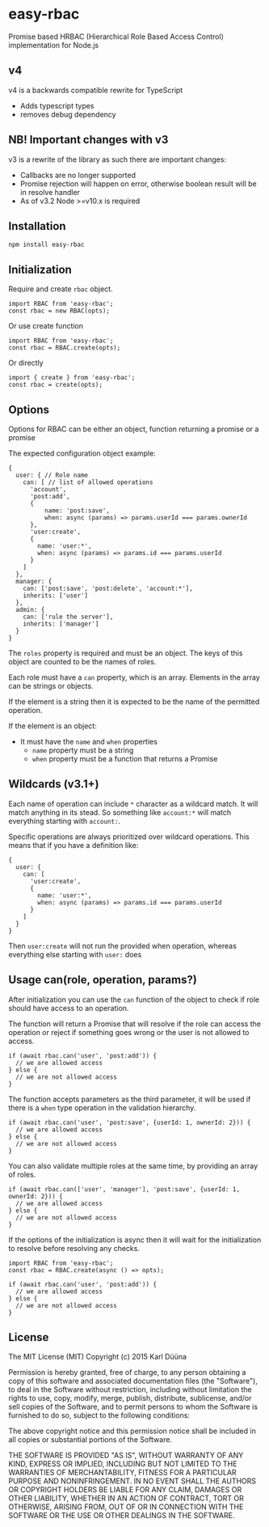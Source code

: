 # easy-rbac

Promise based HRBAC (Hierarchical Role Based Access Control) implementation for Node.js

## v4

v4 is a backwards compatible rewrite for TypeScript

- Adds typescript types
- removes debug dependency

## NB! Important changes with v3

v3 is a rewrite of the library as such there are important changes:

- Callbacks are no longer supported
- Promise rejection will happen on error, otherwise boolean result will be in resolve handler
- As of v3.2 Node >=v10.x is required

## Installation

    npm install easy-rbac

## Initialization

Require and create `rbac` object.

    import RBAC from 'easy-rbac';
    const rbac = new RBAC(opts);

Or use create function

    import RBAC from 'easy-rbac';
    const rbac = RBAC.create(opts);

Or directly

    import { create } from 'easy-rbac';
    const rbac = create(opts);

## Options

Options for RBAC can be either an object, function returning a promise or a promise

The expected configuration object example:

    {
      user: { // Role name
        can: [ // list of allowed operations
          'account',
          'post:add',
          {
              name: 'post:save',
              when: async (params) => params.userId === params.ownerId
          },
          'user:create',
          {
            name: 'user:*',
            when: async (params) => params.id === params.userId
          }
        ]
      },
      manager: {
        can: ['post:save', 'post:delete', 'account:*'],
        inherits: ['user']
      },
      admin: {
        can: ['rule the server'],
        inherits: ['manager']
      }
    }

The `roles` property is required and must be an object. The keys of this object are counted to be the names of roles.

Each role must have a `can` property, which is an array. Elements in the array can be strings or objects.

If the element is a string then it is expected to be the name of the permitted operation.

If the element is an object:

- It must have the `name` and `when` properties
  - `name` property must be a string
  - `when` property must be a function that returns a Promise<boolean>

## Wildcards (v3.1+)

Each name of operation can include `*` character as a wildcard match. It will match anything in its stead. So something like `account:*` will match everything starting with `account:`.

Specific operations are always prioritized over wildcard operations. This means that if you have a definition like:

    {
      user: {
        can: [
          'user:create',
          {
            name: 'user:*',
            when: async (params) => params.id === params.userId
          }
        ]
      }
    }

Then `user:create` will not run the provided when operation, whereas everything else starting with `user:` does

## Usage can(role, operation, params?)

After initialization you can use the `can` function of the object to check if role should have access to an operation.

The function will return a Promise that will resolve if the role can access the operation or reject if something goes wrong
or the user is not allowed to access.

    if (await rbac.can('user', 'post:add')) {
      // we are allowed access
    } else {
      // we are not allowed access
    }

The function accepts parameters as the third parameter, it will be used if there is a `when` type operation in the validation
hierarchy.

    if (await rbac.can('user', 'post:save', {userId: 1, ownerId: 2})) {
      // we are allowed access
    } else {
      // we are not allowed access
    }

You can also validate multiple roles at the same time, by providing an array of roles.

    if (await rbac.can(['user', 'manager'], 'post:save', {userId: 1, ownerId: 2})) {
      // we are allowed access
    } else {
      // we are not allowed access
    }

If the options of the initialization is async then it will wait for the initialization to resolve before resolving
any checks.

    import RBAC from 'easy-rbac';
    const rbac = RBAC.create(async () => opts);

    if (await rbac.can('user', 'post:add')) {
      // we are allowed access
    } else {
      // we are not allowed access
    }

## License

The MIT License (MIT)
Copyright (c) 2015 Karl Düüna

Permission is hereby granted, free of charge, to any person obtaining a copy of
this software and associated documentation files (the "Software"), to deal in
the Software without restriction, including without limitation the rights to
use, copy, modify, merge, publish, distribute, sublicense, and/or sell copies of
the Software, and to permit persons to whom the Software is furnished to do so,
subject to the following conditions:

The above copyright notice and this permission notice shall be included in all
copies or substantial portions of the Software.

THE SOFTWARE IS PROVIDED "AS IS", WITHOUT WARRANTY OF ANY KIND, EXPRESS OR
IMPLIED, INCLUDING BUT NOT LIMITED TO THE WARRANTIES OF MERCHANTABILITY,
FITNESS FOR A PARTICULAR PURPOSE AND NONINFRINGEMENT. IN NO EVENT SHALL THE
AUTHORS OR COPYRIGHT HOLDERS BE LIABLE FOR ANY CLAIM, DAMAGES OR OTHER
LIABILITY, WHETHER IN AN ACTION OF CONTRACT, TORT OR OTHERWISE, ARISING FROM,
OUT OF OR IN CONNECTION WITH THE SOFTWARE OR THE USE OR OTHER DEALINGS IN THE
SOFTWARE.
